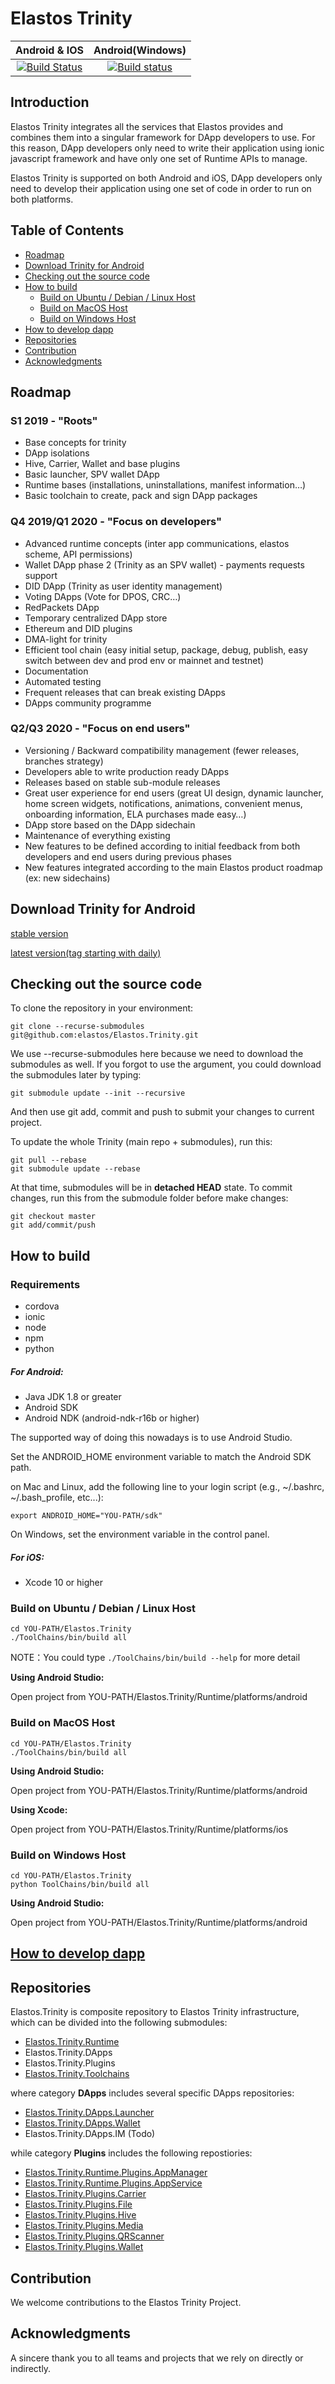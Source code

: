 Elastos Trinity
==========================
|Android & IOS|Android(Windows)|
|:-:|:-:|
|[![Build Status](https://travis-ci.com/elastos/Elastos.Trinity.svg)](https://travis-ci.com/elastos/Elastos.Trinity)|[![Build status](https://ci.appveyor.com/api/projects/status/hjyv761on883jors?svg=true)](https://ci.appveyor.com/project/Elastos/elastos-trinity)|

## Introduction

Elastos Trinity integrates all the services that Elastos provides and combines them into a singular framework for DApp developers to use. For this reason, DApp developers only need to write their application using ionic javascript framework and have only one set of Runtime APIs to manage.

Elastos Trinity is supported on both Android and iOS, DApp developers only need to develop their application using one set of code in order to run on both platforms.

## Table of Contents

- [Roadmap](#roadmap)
- [Download Trinity for Android](#download-trinity-for-android)
- [Checking out the source code](#checking-out-the-source-code)
- [How to build](#how-to-build)
	- [Build on Ubuntu / Debian / Linux Host](#build-on-ubuntu--debian--linux-host)
	- [Build on MacOS Host](#build-on-macos-host)
	- [Build on Windows Host](#build-on-windows-host)
- [How to develop dapp](#how-to-develop-dapp)
- [Repositories](#repositories)
- [Contribution](#contribution)
- [Acknowledgments](#acknowledgments)

## Roadmap

### S1 2019 - "Roots"

* Base concepts for trinity
* DApp isolations
* Hive, Carrier, Wallet and base plugins
* Basic launcher, SPV wallet DApp
* Runtime bases (installations, uninstallations, manifest information…)
* Basic toolchain to create, pack and sign DApp packages

### Q4 2019/Q1 2020 - "Focus on developers"

* Advanced runtime concepts (inter app communications, elastos scheme, API permissions)
* Wallet DApp phase 2 (Trinity as an SPV wallet) - payments requests support
* DID DApp (Trinity as user identity management)
* Voting DApps (Vote for DPOS, CRC…)
* RedPackets DApp
* Temporary centralized DApp store
* Ethereum and DID plugins
* DMA-light for trinity
* Efficient tool chain (easy initial setup, package, debug, publish, easy switch between dev and prod env or mainnet and testnet)
* Documentation
* Automated testing
* Frequent releases that can break existing DApps
* DApps community programme

### Q2/Q3 2020 - "Focus on end users"

* Versioning / Backward compatibility management (fewer releases, branches strategy)
* Developers able to write production ready DApps
* Releases based on stable sub-module releases
* Great user experience for end users (great UI design, dynamic launcher, home screen widgets, notifications, animations, convenient menus, onboarding information, ELA purchases made easy…)
* DApp store based on the DApp sidechain
* Maintenance of everything existing
* New features to be defined according to initial feedback from both developers and end users during previous phases
* New features integrated according to the main Elastos product roadmap (ex: new sidechains)

## Download Trinity for Android
[stable version](https://github.com/elastos/Elastos.Trinity/releases/latest)

[latest version(tag starting with daily)](https://github.com/elastos/Elastos.Trinity/releases) 


## Checking out the source code

To clone the repository in your environment:

```shell
git clone --recurse-submodules git@github.com:elastos/Elastos.Trinity.git
```

We use --recurse-submodules here because we need to download the submodules as well. If you forgot to use the argument, you could download the submodules later by typing:

```shell
git submodule update --init --recursive
```

And then use git add, commit and push to submit your changes to current project.

To update the whole Trinity (main repo + submodules), run this:

```shell
git pull --rebase
git submodule update --rebase
```

At that time, submodules will be in **detached HEAD** state. To commit changes, run this from the submodule folder before make changes:

```shell
git checkout master
git add/commit/push
```

## How to build

### Requirements
- cordova
- ionic
- node
- npm
- python

##### For Android:
- Java JDK 1.8 or greater
- Android SDK
- Android NDK (android-ndk-r16b or higher)

 The supported way of doing this nowadays is to use Android Studio.

 Set the ANDROID_HOME environment variable to match the Android SDK path.

 on Mac and Linux, add the following line to your login script (e.g., ~/.bashrc, ~/.bash_profile, etc...):

 ```
 export ANDROID_HOME="YOU-PATH/sdk"
 ```

 On Windows, set the environment variable in the control panel.

##### For iOS:
- Xcode 10 or higher

### Build on Ubuntu / Debian / Linux Host

```shell
cd YOU-PATH/Elastos.Trinity
./ToolChains/bin/build all
```

NOTE：You could type `./ToolChains/bin/build --help` for more detail

**Using Android Studio:**

Open project from YOU-PATH/Elastos.Trinity/Runtime/platforms/android


### Build on MacOS Host

```shell
cd YOU-PATH/Elastos.Trinity
./ToolChains/bin/build all
```

**Using Android Studio:**

Open project from YOU-PATH/Elastos.Trinity/Runtime/platforms/android

**Using Xcode:**

Open project from YOU-PATH/Elastos.Trinity/Runtime/platforms/ios


### Build on Windows Host

```shell
cd YOU-PATH/Elastos.Trinity
python ToolChains/bin/build all
```

**Using Android Studio:**

Open project from YOU-PATH/Elastos.Trinity/Runtime/platforms/android

## [How to develop dapp](https://github.com/elastos/Elastos.Trinity.ToolChains/blob/master/README.md)

## Repositories

Elastos.Trinity is composite repository to Elastos Trinity infrastructure, which can be divided into the following submodules:

* [Elastos.Trinity.Runtime](https://github.com/elastos/Elastos.Trinity.Runtime)
* Elastos.Trinity.DApps
* Elastos.Trinity.Plugins
* [Elastos.Trinity.Toolchains](https://github.com/elastos/Elastos.Trinity.Toolchains)

where category **DApps** includes several specific DApps repositories:

* [Elastos.Trinity.DApps.Launcher](https://github.com/elastos/Elastos.Trinity.DApps.Launcher)
* [Elastos.Trinity.DApps.Wallet](https://github.com/elastos/Elastos.Trinity.DApps.Wallet)
* Elastos.Trinity.DApps.IM (Todo)

while category **Plugins** includes the following repostiories:

* [Elastos.Trinity.Runtime.Plugins.AppManager](https://github.com/elastos/Elastos.Trinity.Runtime.Plugins.AppManager)
* [Elastos.Trinity.Runtime.Plugins.AppService](https://github.com/elastos/Elastos.Trinity.Runtime.Plugins.AppService)
* [Elastos.Trinity.Plugins.Carrier](https://github.com/elastos/Elastos.Trinity.Plugins.Carrier)
* [Elastos.Trinity.Plugins.File](https://github.com/elastos/Elastos.Trinity.Plugins.File)
* [Elastos.Trinity.Plugins.Hive](https://github.com/elastos/Elastos.Trinity.Plugins.Hive)
* [Elastos.Trinity.Plugins.Media](https://github.com/elastos/Elastos.Trinity.Plugins.Media)
* [Elastos.Trinity.Plugins.QRScanner](https://github.com/elastos/Elastos.Trinity.Plugins.QRScanner)
* [Elastos.Trinity.Plugins.Wallet](https://github.com/elastos/Elastos.Trinity.Plugins.Wallet)

## Contribution

We welcome contributions to the Elastos Trinity Project.

## Acknowledgments

A sincere thank you to all teams and projects that we rely on directly or indirectly.
